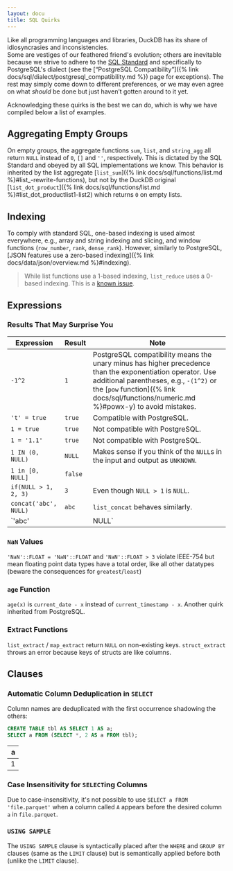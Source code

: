 ```yaml
---
layout: docu
title: SQL Quirks
---
```


Like all programming languages and libraries, DuckDB has its share of idiosyncrasies and inconsistencies.  
Some are vestiges of our feathered friend's evolution; others are inevitable because we strive to adhere to the [SQL Standard](https://blog.ansi.org/sql-standard-iso-iec-9075-2023-ansi-x3-135/) and specifically to PostgreSQL's dialect (see the [“PostgreSQL Compatibility”]({% link docs/sql/dialect/postgresql_compatibility.md %}) page for exceptions).
The rest may simply come down to different preferences, or we may even agree on what _should_ be done but just haven’t gotten around to it yet.

Acknowledging these quirks is the best we can do, which is why we have compiled below a list of examples.

## Aggregating Empty Groups

On empty groups, the aggregate functions `sum`, `list`, and `string_agg` all return `NULL` instead of `0`, `[]` and `''`, respectively. This is dictated by the SQL Standard and obeyed by all SQL implementations we know. This behavior is inherited by the list aggregate [`list_sum`]({% link docs/sql/functions/list.md %}#list_-rewrite-functions), but not by the DuckDB original [`list_dot_product`]({% link docs/sql/functions/list.md %}#list_dot_productlist1-list2) which returns `0` on empty lists.

## Indexing

To comply with standard SQL, one-based indexing is used almost everywhere, e.g., array and string indexing and slicing, and window functions (`row_number`, `rank`, `dense_rank`). However, similarly to PostgreSQL, [JSON features use a zero-based indexing]({% link docs/data/json/overview.md %}#indexing).

> While list functions use a 1-based indexing, `list_reduce` uses a 0-based indexing. This is a [known issue](https://github.com/duckdb/duckdb/issues/14619).

## Expressions

### Results That May Surprise You

<!-- markdownlint-disable MD056 -->

| Expression                 | Result  | Note                                                                          |
|----------------------------|---------|-------------------------------------------------------------------------------|
| `-1^2`                     | `1`     | PostgreSQL compatibility means the unary minus has higher precedence than the exponentiation operator. Use additional parentheses, e.g., `-(1^2)` or the [`pow` function]({% link docs/sql/functions/numeric.md %}#powx-y) to avoid mistakes. |
| `'t' = true`               | `true`  | Compatible with PostgreSQL.                                                   |
| `1 = true`                 | `true`  | Not compatible with PostgreSQL.                                               |
| `1 = '1.1'`                | `true`  | Not compatible with PostgreSQL.                                               |
| `1 IN (0, NULL)`           | `NULL`  | Makes sense if you think of the `NULL`s in the input and output as `UNKNOWN`. |
| `1 in [0, NULL]`           | `false` |                                                                               |
| `if(NULL > 1, 2, 3)`       | `3`     | Even though `NULL > 1` is `NULL`.                                             |
| `concat('abc', NULL)`      | `abc`   | `list_concat` behaves similarly.                                              |
| `'abc' || NULL`            | `NULL`  |                                                                               |

<!-- markdownlint-enable MD056 -->

### `NaN` Values

`'NaN'::FLOAT = 'NaN'::FLOAT` and `'NaN'::FLOAT > 3` violate IEEE-754 but mean floating point data types have a total order, like all other datatypes (beware the consequences for `greatest`/`least`)

### `age` Function

`age(x)` is `current_date - x` instead of `current_timestamp - x`. Another quirk inherited from PostgreSQL.

### Extract Functions

`list_extract` / `map_extract` return `NULL` on non-existing keys. `struct_extract` throws an error because keys of structs are like columns.

## Clauses

### Automatic Column Deduplication in `SELECT`

Column names are deduplicated with the first occurrence shadowing the others:

```sql
CREATE TABLE tbl AS SELECT 1 AS a;
SELECT a FROM (SELECT *, 2 AS a FROM tbl);
```

| a |
|--:|
| 1 |

### Case Insensitivity for `SELECT`ing Columns

Due to case-insensitivity, it's not possible to use `SELECT a FROM 'file.parquet'` when a column called `A` appears before the desired column `a` in `file.parquet`.

### `USING SAMPLE`

The `USING SAMPLE` clause is syntactically placed after the `WHERE` and `GROUP BY` clauses (same as the `LIMIT` clause) but is semantically applied before both (unlike the `LIMIT` clause).
